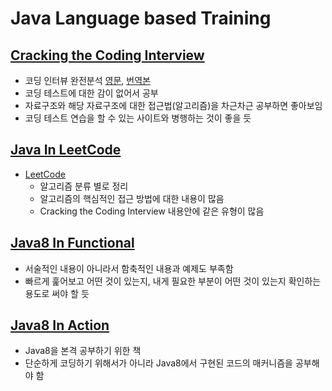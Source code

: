 # Java Language based Training

## [Cracking the Coding Interview](java-in-interview/README.md)
- 코딩 인터뷰 완전분석 [영문](https://www.crackingthecodinginterview.com/), [번역본](https://blog.insightbook.co.kr/2017/08/07/%ec%bd%94%eb%94%a9-%ec%9d%b8%ed%84%b0%eb%b7%b0-%ec%99%84%ec%a0%84-%eb%b6%84%ec%84%9d-189%ea%b0%80%ec%a7%80-%ed%94%84%eb%a1%9c%ea%b7%b8%eb%9e%98%eb%b0%8d-%eb%ac%b8%ec%a0%9c%ec%99%80-%ed%95%b4%eb%b2%95/)
- 코딩 테스트에 대한 감이 없어서 공부
- 자료구조와 해당 자료구조에 대한 접근법(알고리즘)을 차근차근 공부하면 좋아보임
- 코딩 테스트 연습을 할 수 있는 사이트와 병행하는 것이 좋을 듯

## [Java In LeetCode](java-in-leetCode/README.md)
- [LeetCode](https://leetcode.com/)
    - 알고리즘 분류 별로 정리
    - 알고리즘의 핵심적인 접근 방법에 대한 내용이 많음
    - Cracking the Coding Interview 내용안에 같은 유형이 많음

## [Java8 In Functional](java8-in-functional/README.md)
- 서술적인 내용이 아니라서 함축적인 내용과 예제도 부족함
- 빠르게 훑어보고 어떤 것이 있는지, 내게 필요한 부분이 어떤 것이 있는지 확인하는 용도로 써야 할 듯

## [Java8 In Action](java8-in-action/README.md)
- Java8을 본격 공부하기 위한 책
- 단순하게 코딩하기 위해서가 아니라 Java8에서 구현된 코드의 매커니즘을 공부해야 함

